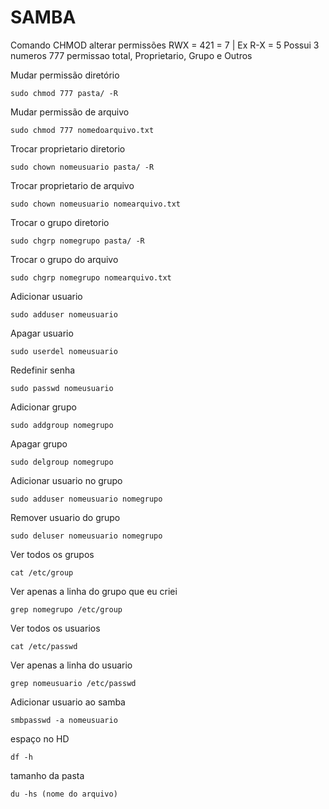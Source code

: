 # SAMBA

Comando CHMOD alterar permissões
RWX = 421 = 7 | Ex R-X = 5
Possui 3 numeros 777 permissao total, Proprietario, Grupo e Outros

Mudar permissão diretório
```
sudo chmod 777 pasta/ -R
```

Mudar permissão de arquivo
```
sudo chmod 777 nomedoarquivo.txt
```

Trocar proprietario diretorio
```
sudo chown nomeusuario pasta/ -R
```

Trocar proprietario de arquivo
```
sudo chown nomeusuario nomearquivo.txt
```

Trocar o grupo diretorio
```
sudo chgrp nomegrupo pasta/ -R
```

Trocar o grupo do arquivo
```
sudo chgrp nomegrupo nomearquivo.txt
```

Adicionar usuario
```
sudo adduser nomeusuario
```

Apagar usuario
```
sudo userdel nomeusuario
```

Redefinir senha
```
sudo passwd nomeusuario
```

Adicionar grupo
```
sudo addgroup nomegrupo
```

Apagar grupo
```
sudo delgroup nomegrupo
```

Adicionar usuario no grupo
```
sudo adduser nomeusuario nomegrupo
```

Remover usuario do grupo
```
sudo deluser nomeusuario nomegrupo
```

Ver todos os grupos
```
cat /etc/group
```

Ver apenas a linha do grupo que eu criei
```
grep nomegrupo /etc/group
```

Ver todos os usuarios
```
cat /etc/passwd
```

Ver apenas a linha do usuario
```
grep nomeusuario /etc/passwd
```

Adicionar usuario ao samba
```
smbpasswd -a nomeusuario
```

espaço no HD
```
df -h
```

tamanho da pasta
```
du -hs (nome do arquivo)
```

